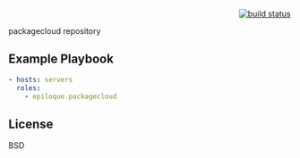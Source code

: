 <p align="right">
    <a href="https://travis-ci.org/epiloque/ansible-packagecloud">
        <img src="https://travis-ci.org/epiloque/ansible-packagecloud.svg?branch=master"
             alt="build status">
    </a>
</p>

packagecloud repository

## Example Playbook

```yaml
- hosts: servers
  roles:
    - epiloque.packagecloud
```

## License

BSD
